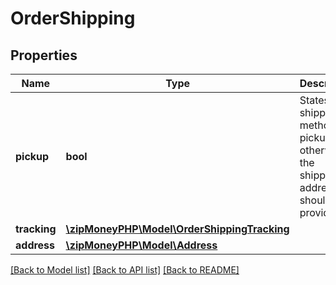 # OrderShipping

## Properties
Name | Type | Description | Notes
------------ | ------------- | ------------- | -------------
**pickup** | **bool** | States if the shipping method is pickup, otherwise the shipping address should be provided | [optional] 
**tracking** | [**\zipMoneyPHP\Model\OrderShippingTracking**](OrderShippingTracking.md) |  | [optional] 
**address** | [**\zipMoneyPHP\Model\Address**](Address.md) |  | [optional] 

[[Back to Model list]](../README.md#documentation-for-models) [[Back to API list]](../README.md#documentation-for-api-endpoints) [[Back to README]](../README.md)


